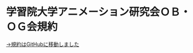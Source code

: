 # 学習院大学アニメーション研究会ＯＢ・ＯＧ会規約
[→規約はGitHubに移動しました](https://github.com/guanikenob/obkai_kiyaku/blob/master/kiyaku.md)
